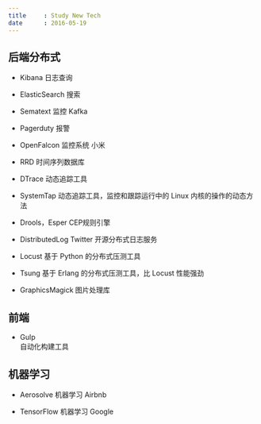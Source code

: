 ```yaml
---
title     : Study New Tech
date      : 2016-05-19
---
```



## 后端分布式
- Kibana
  日志查询

- ElasticSearch
  搜索

- Sematext
  监控 Kafka

- Pagerduty
  报警

- OpenFalcon
  监控系统 小米

- RRD
  时间序列数据库  

- DTrace
  动态追踪工具

- SystemTap
  动态追踪工具，监控和跟踪运行中的 Linux 内核的操作的动态方法

- Drools，Esper
  CEP规则引擎

- DistributedLog
  Twitter 开源分布式日志服务

- Locust
  基于 Python 的分布式压测工具

- Tsung
  基于 Erlang 的分布式压测工具，比 Locust 性能强劲

- GraphicsMagick
  图片处理库


## 前端
- Gulp    
  自动化构建工具


## 机器学习
- Aerosolve
  机器学习 Airbnb

- TensorFlow
  机器学习 Google
